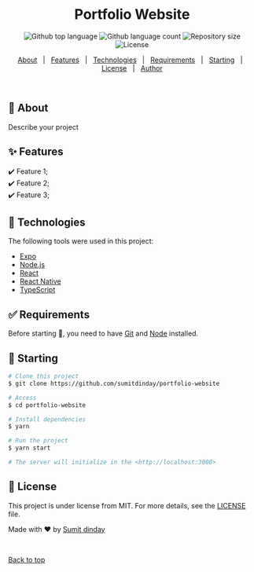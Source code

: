 <h1 align="center">Portfolio Website</h1>

<p align="center">
  <img alt="Github top language" src="https://img.shields.io/github/languages/top/{{sumitdinday}}/portfolio-website?color=56BEB8">
  <img alt="Github language count" src="https://github.com/sumitdinday/portfolio-website?color=56BEB8">
  <img alt="Repository size" src="https://img.shields.io/github/repo-size/{{YOUR_GITHUB_USERNAME}}/portfolio-website?color=56BEB8">
  <img alt="License" src="https://img.shields.io/github/license/{{YOUR_GITHUB_USERNAME}}/portfolio-website?color=56BEB8">
</p>

<p align="center">
  <a href="#dart-about">About</a> &#xa0; | &#xa0; 
  <a href="#sparkles-features">Features</a> &#xa0; | &#xa0;
  <a href="#rocket-technologies">Technologies</a> &#xa0; | &#xa0;
  <a href="#white_check_mark-requirements">Requirements</a> &#xa0; | &#xa0;
  <a href="#checkered_flag-starting">Starting</a> &#xa0; | &#xa0;
  <a href="#memo-license">License</a> &#xa0; | &#xa0;
  <a href="https://github.com/sumitdinday" target="_blank">Author</a>
</p>

<br>

## :dart: About ##

Describe your project

## :sparkles: Features ##

:heavy_check_mark: Feature 1;\
:heavy_check_mark: Feature 2;\
:heavy_check_mark: Feature 3;

## :rocket: Technologies ##

The following tools were used in this project:

- [Expo](https://expo.io/)
- [Node.js](https://nodejs.org/en/)
- [React](https://pt-br.reactjs.org/)
- [React Native](https://reactnative.dev/)
- [TypeScript](https://www.typescriptlang.org/)

## :white_check_mark: Requirements ##

Before starting :checkered_flag:, you need to have [Git](https://git-scm.com) and [Node](https://nodejs.org/en/) installed.

## :checkered_flag: Starting ##

```bash
# Clone this project
$ git clone https://github.com/sumitdinday/portfolio-website

# Access
$ cd portfolio-website

# Install dependencies
$ yarn

# Run the project
$ yarn start

# The server will initialize in the <http://localhost:3000>
```

## :memo: License ##

This project is under license from MIT. For more details, see the [LICENSE](LICENSE) file.


Made with :heart: by <a href="https://github.com/sumitdinday" target="_blank">Sumit dinday</a>

&#xa0;

<a href="#top">Back to top</a>

